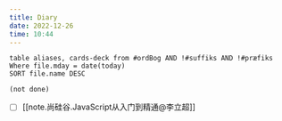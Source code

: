 ```yaml
---
title: Diary
date: 2022-12-26
time: 10:44
---
```


```dataview
table aliases, cards-deck from #ordBog AND !#suffiks AND !#præfiks Where file.mday = date(today)
SORT file.name DESC
```

```tasks
(not done)
```

- [ ] [[note.尚硅谷.JavaScript从入门到精通@李立超]]